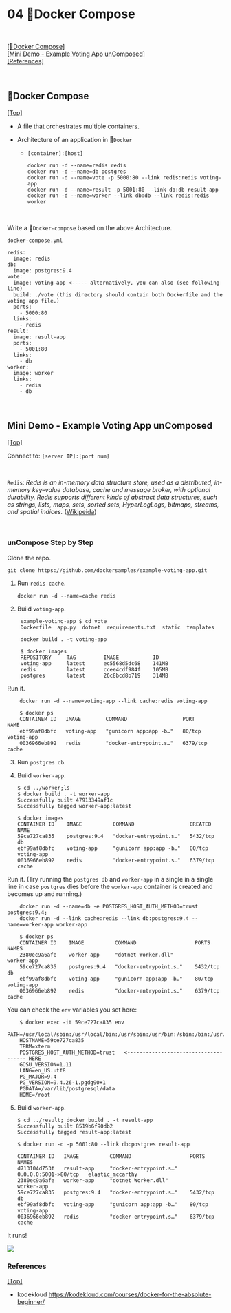 # <span id='top'>04 🐳Docker Compose</span>

<br>

[[🐳Docker Compose]](#Compose)  
[[Mini Demo - Example Voting App unComposed]](#appdemo1)  
[[References]](#ref)

<br>

## <span id='Compose'>🐳Docker Compose</span>

[[Top]](#top)

- A file that orchestrates multiple containers.
- Architecture of an application in 🐳`Docker`

  - `[container]:[host]`

        docker run -d --name=redis redis
        docker run -d --name=db postgres
        docker run -d --name=vote -p 5000:80 --link redis:redis voting-app
        docker run -d --name=result -p 5001:80 --link db:db result-app
        docker run -d --name=worker --link db:db --link redis:redis worker

<br>

Write a 🐳`Docker-compose` based on the above Architecture.

    docker-compose.yml

    redis:
      image: redis
    db:
      image: postgres:9.4
    vote:
      image: voting-app <----- alternatively, you can also (see following line)
      build: ./vote (this directory should contain both Dockerfile and the voting app file.)
      ports:
        - 5000:80
      links:
        - redis
    result:
      image: result-app
      ports:
        - 5001:80
      links:
        - db
    worker:
      image: worker
      links:
        - redis
        - db

<br>

## <span id='appdemo1'>Mini Demo - Example Voting App unComposed</span>

[[Top]](#top)

Connect to: `[server IP]:[port num]`

<br>

`Redis`: _Redis is an in-memory data structure store, used as a distributed, in-memory key–value database, cache and message broker, with optional durability. Redis supports different kinds of abstract data structures, such as strings, lists, maps, sets, sorted sets, HyperLogLogs, bitmaps, streams, and spatial indices._ ([Wikipeida](https://en.wikipedia.org/wiki/Redis))

<br>

### unCompose Step by Step

Clone the repo.

    git clone https://github.com/dockersamples/example-voting-app.git

1.  Run `redis cache`.

        docker run -d --name=cache redis

2.  Build `voting-app`.

         example-voting-app $ cd vote
         Dockerfile  app.py  dotnet  requirements.txt  static  templates

         docker build . -t voting-app

         $ docker images
         REPOSITORY     TAG         IMAGE           ID
         voting-app     latest      ec5568d5dc68    141MB
         redis          latest      ccee4cdf984f    105MB
         postgres       latest      26c8bcd8b719    314MB

Run it.

        docker run -d --name=voting-app --link cache:redis voting-app

        $ docker ps
        CONTAINER ID   IMAGE        COMMAND                  PORT       NAME
        ebf99af8dbfc   voting-app   "gunicorn app:app -b…"   80/tcp     voting-app
        0036966eb892   redis        "docker-entrypoint.s…"   6379/tcp   cache

3.  Run `postgres db`.
4.  Build `worker-app`.

        $ cd ../worker;ls
        $ docker build . -t worker-app
        Successfully built 47913349af1c
        Successfully tagged worker-app:latest

        $ docker images
        CONTAINER ID    IMAGE          COMMAND                  CREATED    NAME
        59ce727ca835    postgres:9.4   "docker-entrypoint.s…"   5432/tcp   db
        ebf99af8dbfc    voting-app     "gunicorn app:app -b…"   80/tcp     voting-app
        0036966eb892    redis          "docker-entrypoint.s…"   6379/tcp   cache

Run it. (Try running the `postgres db` and `worker-app` in a single in a single line in case `postgres` dies before the `worker-app` container is created and becomes up and running.)

        docker run -d --name=db -e POSTGRES_HOST_AUTH_METHOD=trust postgres:9.4;
        docker run -d --link cache:redis --link db:postgres:9.4 --name=worker-app worker-app

        $ docker ps
        CONTAINER ID    IMAGE          COMMAND                   PORTS      NAMES
        2380ec9a6afe    worker-app     "dotnet Worker.dll"                  worker-app
        59ce727ca835    postgres:9.4   "docker-entrypoint.s…"    5432/tcp   db
        ebf99af8dbfc    voting-app     "gunicorn app:app -b…"    80/tcp     voting-app
        0036966eb892    redis          "docker-entrypoint.s…"    6379/tcp   cache

You can check the `env` variables you set here:

        $ docker exec -it 59ce727ca835 env
        PATH=/usr/local/sbin:/usr/local/bin:/usr/sbin:/usr/bin:/sbin:/bin:/usr/lib/postgresql/9.4/bin
        HOSTNAME=59ce727ca835
        TERM=xterm
        POSTGRES_HOST_AUTH_METHOD=trust   <------------------------------------- HERE
        GOSU_VERSION=1.11
        LANG=en_US.utf8
        PG_MAJOR=9.4
        PG_VERSION=9.4.26-1.pgdg90+1
        PGDATA=/var/lib/postgresql/data
        HOME=/root

5.  Build `worker-app`.

        $ cd ../result; docker build . -t result-app
        Successfully built 8519b6f90db2
        Successfully tagged result-app:latest

        $ docker run -d -p 5001:80 --link db:postgres result-app

        CONTAINER ID   IMAGE          COMMAND                   PORTS                  NAMES
        d713104d753f   result-app     "docker-entrypoint.s…"    0.0.0.0:5001->80/tcp   elastic_mccarthy
        2380ec9a6afe   worker-app     "dotnet Worker.dll"                              worker-app
        59ce727ca835   postgres:9.4   "docker-entrypoint.s…"    5432/tcp               db
        ebf99af8dbfc   voting-app     "gunicorn app:app -b…"    80/tcp                 voting-app
        0036966eb892   redis          "docker-entrypoint.s…"    6379/tcp               cache

It runs!

<img src="https://github.com/deep-woods/2022-Docker/blob/main/Docker%20with%20KodeKloud/demo01-example-voting-app.gif" />

<br>

### <span id='ref'>References</span>

[[Top]](#top)

- kodekloud https://kodekloud.com/courses/docker-for-the-absolute-beginner/
